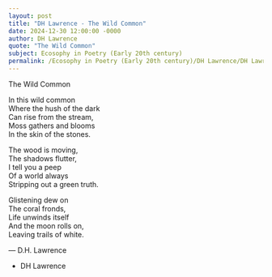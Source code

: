 ```yaml
---
layout: post
title: "DH Lawrence - The Wild Common"
date: 2024-12-30 12:00:00 -0000
author: DH Lawrence
quote: "The Wild Common"
subject: Ecosophy in Poetry (Early 20th century)
permalink: /Ecosophy in Poetry (Early 20th century)/DH Lawrence/DH Lawrence - The Wild Common
---
```


The Wild Common

In this wild common  
Where the hush of the dark  
Can rise from the stream,  
Moss gathers and blooms  
In the skin of the stones.

The wood is moving,  
The shadows flutter,  
I tell you a peep  
Of a world always  
Stripping out a green truth.

Glistening dew on  
The coral fronds,  
Life unwinds itself  
And the moon rolls on,  
Leaving trails of white.

— D.H. Lawrence

- DH Lawrence
